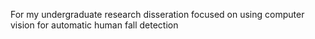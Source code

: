 For my undergraduate research disseration focused on using computer vision for automatic human fall detection
